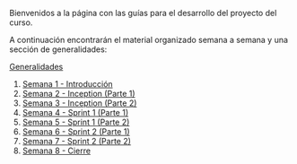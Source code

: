 Bienvenidos a la página con las guías para el desarrollo del proyecto del curso.

A continuación encontrarán el material organizado semana a semana y una sección de generalidades:

[Generalidades](https://avargas20.github.io/MISW-Procesos/generalidades)
1. [Semana 1 - Introducción](https://avargas20.github.io/MISW-Procesos/semanas/semana1/semana1)
2. [Semana 2 - Inception (Parte 1)](https://avargas20.github.io/MISW-Procesos/semanas/semana2/semana2)
3. [Semana 3 - Inception (Parte 2)](https://avargas20.github.io/MISW-Procesos/semanas/semana3/semana3)
4. [Semana 4 - Sprint 1 (Parte 1)](https://avargas20.github.io/MISW-Procesos/semanas/semana4/semana4)
5. [Semana 5 - Sprint 1 (Parte 2)](https://avargas20.github.io/MISW-Procesos/semanas/semana5/semana5)
6. [Semana 6 - Sprint 2 (Parte 1)](https://avargas20.github.io/MISW-Procesos/semanas/semana6/semana6)
7. [Semana 7 - Sprint 2 (Parte 2)](https://avargas20.github.io/MISW-Procesos/semanas/semana7/semana7)
8. [Semana 8 - Cierre](https://avargas20.github.io/MISW-Procesos/semanas/semana8/semana8)


